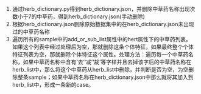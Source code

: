1. 通过herb_dictionary.py得到herb_dictionary.json，并删除中草药名称出现次数小于7的中草药，得到herb_dictionary.json(手动删除)
2. 根据herb_dictionary.json删除原始数据集中的在herb_dictionary.json未出现过的中草药名称
3. 遍历所有的sample中的add_or_sub_list属性中的hert属性下的中草药列表。如果这个列表中经过处理后为空，那就删除这条个体特征，如果最终整个个体特征列表为空，那就删除个体特征这个属性。处理方法：遍历每一个中草药名称，如果中草药名称中含有‘去’‘减’‘裁’等字样并且去掉该字后的中草药名称在herb_list中，那么将这个中草药从herb_list中删除，并判断是否为空，为空删除整条sample；如果中草药名称在herb_dictionary.json中那么就将其加入到herb_list中，形成一条新的case。

